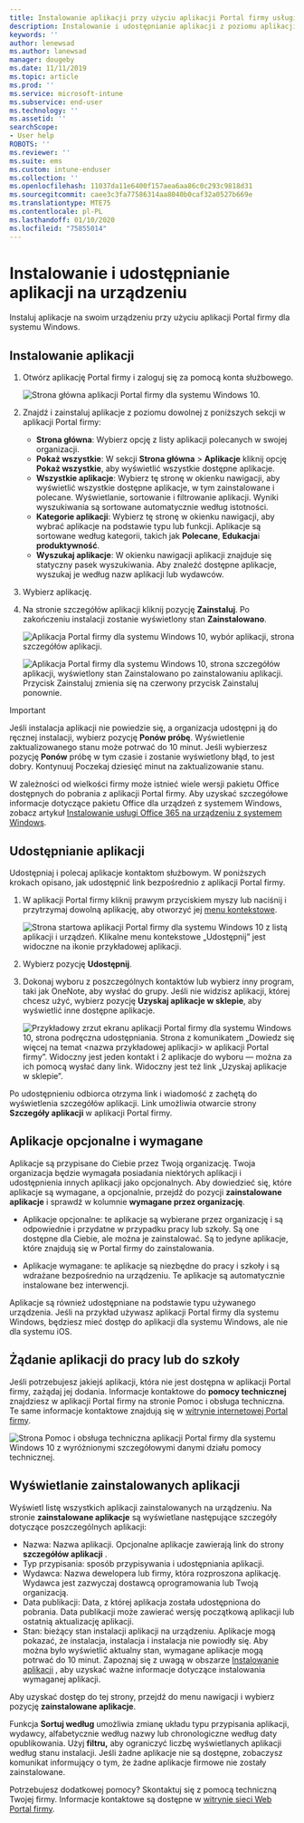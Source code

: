 ```yaml
---
title: Instalowanie aplikacji przy użyciu aplikacji Portal firmy usługi Intune dla systemu Windows
description: Instalowanie i udostępnianie aplikacji z poziomu aplikacji Portal firmy dla systemu Windows
keywords: ''
author: lenewsad
ms.author: lanewsad
manager: dougeby
ms.date: 11/11/2019
ms.topic: article
ms.prod: ''
ms.service: microsoft-intune
ms.subservice: end-user
ms.technology: ''
ms.assetid: ''
searchScope:
- User help
ROBOTS: ''
ms.reviewer: ''
ms.suite: ems
ms.custom: intune-enduser
ms.collection: ''
ms.openlocfilehash: 11037da11e6400f157aea6aa86c0c293c9818d31
ms.sourcegitcommit: caee3c3fa77586314aa8040b0caf32a0527b669e
ms.translationtype: MTE75
ms.contentlocale: pl-PL
ms.lasthandoff: 01/10/2020
ms.locfileid: "75855014"
---
```

# <a name="install-and-share-apps-on-your-device"></a>Instalowanie i udostępnianie aplikacji na urządzeniu

Instaluj aplikacje na swoim urządzeniu przy użyciu aplikacji Portal firmy dla systemu Windows.

## <a name="install-apps"></a>Instalowanie aplikacji

1. Otwórz aplikację Portal firmy i zaloguj się za pomocą konta służbowego.  

    ![Strona główna aplikacji Portal firmy dla systemu Windows 10.](./media/RS1_AppDetailsPage_Installed_03.png)
2. Znajdź i zainstaluj aplikacje z poziomu dowolnej z poniższych sekcji w aplikacji Portal firmy:  

    * **Strona główna**: Wybierz opcję z listy aplikacji polecanych w swojej organizacji.  
    * **Pokaż wszystkie**: W sekcji **Strona główna** > **Aplikacje** kliknij opcję **Pokaż wszystkie**, aby wyświetlić wszystkie dostępne aplikacje.  
    * **Wszystkie aplikacje**: Wybierz tę stronę w okienku nawigacji, aby wyświetlić wszystkie dostępne aplikacje, w tym zainstalowane i polecane. Wyświetlanie, sortowanie i filtrowanie aplikacji. Wyniki wyszukiwania są sortowane automatycznie według istotności.  
    * **Kategorie aplikacji**: Wybierz tę stronę w okienku nawigacji, aby wybrać aplikacje na podstawie typu lub funkcji. Aplikacje są sortowane według kategorii, takich jak **Polecane**, **Edukacja**i **produktywność**.  
    * **Wyszukaj aplikacje**: W okienku nawigacji aplikacji znajduje się statyczny pasek wyszukiwania. Aby znaleźć dostępne aplikacje, wyszukaj je według nazw aplikacji lub wydawców.  

3. Wybierz aplikację.   
4. Na stronie szczegółów aplikacji kliknij pozycję **Zainstaluj**. Po zakończeniu instalacji zostanie wyświetlony stan **Zainstalowano**.  

    ![Aplikacja Portal firmy dla systemu Windows 10, wybór aplikacji, strona szczegółów aplikacji.](./media/RS1_AppDetailsPage_Installed_02.png)  
    
    ![Aplikacja Portal firmy dla systemu Windows 10, strona szczegółów aplikacji, wyświetlony stan Zainstalowano po zainstalowaniu aplikacji. Przycisk Zainstaluj zmienia się na czerwony przycisk Zainstaluj ponownie.](./media/RS1_AppDetailsPage_Installed_01.png)    

> [!IMPORTANT]
> Jeśli instalacja aplikacji nie powiedzie się, a organizacja udostępni ją do ręcznej instalacji, wybierz pozycję **Ponów próbę**. Wyświetlenie zaktualizowanego stanu może potrwać do 10 minut. Jeśli wybierzesz pozycję **Ponów** próbę w tym czasie i zostanie wyświetlony błąd, to jest dobry. Kontynuuj Poczekaj dziesięć minut na zaktualizowanie stanu.   

W zależności od wielkości firmy może istnieć wiele wersji pakietu Office dostępnych do pobrania z aplikacji Portal firmy. Aby uzyskać szczegółowe informacje dotyczące pakietu Office dla urządzeń z systemem Windows, zobacz artykuł [Instalowanie usługi Office 365 na urządzeniu z systemem Windows](./install-office-windows.md).

## <a name="share-apps"></a>Udostępnianie aplikacji  
Udostępniaj i polecaj aplikacje kontaktom służbowym. W poniższych krokach opisano, jak udostępnić link bezpośrednio z aplikacji Portal firmy.

1. W aplikacji Portal firmy kliknij prawym przyciskiem myszy lub naciśnij i przytrzymaj dowolną aplikację, aby otworzyć jej [menu kontekstowe](https://docs.microsoft.com//windows/uwp/design/controls-and-patterns/menus).  

    ![Strona startowa aplikacji Portal firmy dla systemu Windows 10 z listą aplikacji i urządzeń. Klikalne menu kontekstowe „Udostępnij” jest widoczne na ikonie przykładowej aplikacji. ](./media/1808_ShareContext_CP_Windows.png)  

2. Wybierz pozycję **Udostępnij**.
3. Dokonaj wyboru z poszczególnych kontaktów lub wybierz inny program, taki jak OneNote, aby wysłać do grupy. Jeśli nie widzisz aplikacji, której chcesz użyć, wybierz pozycję **Uzyskaj aplikacje w sklepie**, aby wyświetlić inne dostępne aplikacje.  

    ![Przykładowy zrzut ekranu aplikacji Portal firmy dla systemu Windows 10, strona podręczna udostępniania. Strona z komunikatem „Dowiedz się więcej na temat <nazwa przykładowej aplikacji> w aplikacji Portal firmy”. Widoczny jest jeden kontakt i 2 aplikacje do wyboru — można za ich pomocą wysłać dany link. Widoczny jest też link „Uzyskaj aplikacje w sklepie”. ](./media/1808_ShareApps_CP_Windows.png) 

Po udostępnieniu odbiorca otrzyma link i wiadomość z zachętą do wyświetlenia szczegółów aplikacji. Link umożliwia otwarcie strony **Szczegóły aplikacji** w aplikacji Portal firmy. 

## <a name="optional-and-required-apps"></a>Aplikacje opcjonalne i wymagane
Aplikacje są przypisane do Ciebie przez Twoją organizację. Twoja organizacja będzie wymagała posiadania niektórych aplikacji i udostępnienia innych aplikacji jako opcjonalnych. Aby dowiedzieć się, które aplikacje są wymagane, a opcjonalnie, przejdź do pozycji **zainstalowane aplikacje** i sprawdź w kolumnie **wymagane przez organizację**.  

* Aplikacje opcjonalne: te aplikacje są wybierane przez organizację i są odpowiednie i przydatne w przypadku pracy lub szkoły. Są one dostępne dla Ciebie, ale można je zainstalować. Są to jedyne aplikacje, które znajdują się w Portal firmy do zainstalowania. 

* Aplikacje wymagane: te aplikacje są niezbędne do pracy i szkoły i są wdrażane bezpośrednio na urządzeniu. Te aplikacje są automatycznie instalowane bez interwencji. 

Aplikacje są również udostępniane na podstawie typu używanego urządzenia. Jeśli na przykład używasz aplikacji Portal firmy dla systemu Windows, będziesz mieć dostęp do aplikacji dla systemu Windows, ale nie dla systemu iOS.

## <a name="request-an-app-for-work-or-school"></a>Żądanie aplikacji do pracy lub do szkoły  
Jeśli potrzebujesz jakiejś aplikacji, która nie jest dostępna w aplikacji Portal firmy, zażądaj jej dodania. Informacje kontaktowe do **pomocy technicznej** znajdziesz w aplikacji Portal firmy na stronie Pomoc i obsługa techniczna. Te same informacje kontaktowe znajdują się w [witrynie internetowej Portal firmy](https://go.microsoft.com/fwlink/?linkid=2010980).    

  ![Strona Pomoc i obsługa techniczna aplikacji Portal firmy dla systemu Windows 10 z wyróżnionymi szczegółowymi danymi działu pomocy technicznej. ](./media/1812_UCP_Help_Support_helpdesk.png)  

## <a name="view-installed-apps"></a>Wyświetlanie zainstalowanych aplikacji  
Wyświetl listę wszystkich aplikacji zainstalowanych na urządzeniu. Na stronie **zainstalowane aplikacje** są wyświetlane następujące szczegóły dotyczące poszczególnych aplikacji:

* Nazwa: Nazwa aplikacji. Opcjonalne aplikacje zawierają link do strony **szczegółów aplikacji** .
* Typ przypisania: sposób przypisywania i udostępniania aplikacji. 
* Wydawca: Nazwa dewelopera lub firmy, która rozproszona aplikację. Wydawca jest zazwyczaj dostawcą oprogramowania lub Twoją organizacją.  
* Data publikacji: Data, z której aplikacja została udostępniona do pobrania. Data publikacji może zawierać wersję początkową aplikacji lub ostatnią aktualizację aplikacji.
* Stan: bieżący stan instalacji aplikacji na urządzeniu. Aplikacje mogą pokazać, że instalacja, instalacja i instalacja nie powiodły się. Aby można było wyświetlić aktualny stan, wymagane aplikacje mogą potrwać do 10 minut. Zapoznaj się z uwagą w obszarze [Instalowanie aplikacji](#install-apps) , aby uzyskać ważne informacje dotyczące instalowania wymaganej aplikacji. 

Aby uzyskać dostęp do tej strony, przejdź do menu nawigacji i wybierz pozycję **zainstalowane aplikacje**.  


Funkcja **Sortuj według** umożliwia zmianę układu typu przypisania aplikacji, wydawcy, alfabetycznie według nazwy lub chronologiczne według daty opublikowania. Użyj **filtru,** aby ograniczyć liczbę wyświetlanych aplikacji według stanu instalacji.  Jeśli żadne aplikacje nie są dostępne, zobaczysz komunikat informujący o tym, że żadne aplikacje firmowe nie zostały zainstalowane.  

Potrzebujesz dodatkowej pomocy? Skontaktuj się z pomocą techniczną Twojej firmy. Informacje kontaktowe są dostępne w [witrynie sieci Web Portal firmy](https://go.microsoft.com/fwlink/?linkid=2010980).  
